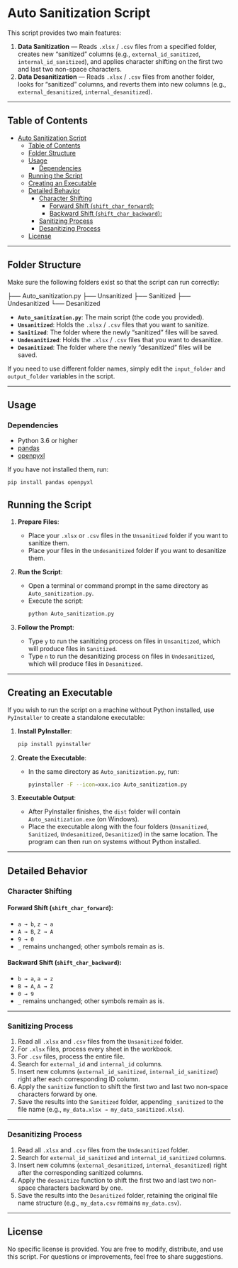 # Auto Sanitization Script

This script provides two main features:
1. **Data Sanitization** — Reads `.xlsx` / `.csv` files from a specified folder, creates new “sanitized” columns (e.g., `external_id_sanitized`, `internal_id_sanitized`), and applies character shifting on the first two and last two non-space characters.
2. **Data Desanitization** — Reads `.xlsx` / `.csv` files from another folder, looks for “sanitized” columns, and reverts them into new columns (e.g., `external_desanitized`, `internal_desanitized`).

---

## Table of Contents

- [Auto Sanitization Script](#auto-sanitization-script)
  - [Table of Contents](#table-of-contents)
  - [Folder Structure](#folder-structure)
  - [Usage](#usage)
    - [Dependencies](#dependencies)
  - [Running the Script](#running-the-script)
  - [Creating an Executable](#creating-an-executable)
  - [Detailed Behavior](#detailed-behavior)
    - [Character Shifting](#character-shifting)
      - [Forward Shift (`shift_char_forward`):](#forward-shift-shift_char_forward)
      - [Backward Shift (`shift_char_backward`):](#backward-shift-shift_char_backward)
    - [Sanitizing Process](#sanitizing-process)
    - [Desanitizing Process](#desanitizing-process)
  - [License](#license)

---

## Folder Structure

Make sure the following folders exist so that the script can run correctly:

├── Auto_sanitization.py ├── Unsanitized ├── Sanitized ├── Undesanitized └── Desanitized


- **`Auto_sanitization.py`**: The main script (the code you provided).
- **`Unsanitized`**: Holds the `.xlsx` / `.csv` files that you want to sanitize.
- **`Sanitized`**: The folder where the newly “sanitized” files will be saved.
- **`Undesanitized`**: Holds the `.xlsx` / `.csv` files that you want to desanitize.
- **`Desanitized`**: The folder where the newly “desanitized” files will be saved.

If you need to use different folder names, simply edit the `input_folder` and `output_folder` variables in the script.

---

## Usage

### Dependencies

- Python 3.6 or higher  
- [pandas](https://pandas.pydata.org/)  
- [openpyxl](https://openpyxl.readthedocs.io/en/stable/)

If you have not installed them, run:

```bash
pip install pandas openpyxl

```
## Running the Script

1. **Prepare Files**:
   - Place your `.xlsx` or `.csv` files in the `Unsanitized` folder if you want to sanitize them.
   - Place your files in the `Undesanitized` folder if you want to desanitize them.

2. **Run the Script**:
   - Open a terminal or command prompt in the same directory as `Auto_sanitization.py`.
   - Execute the script:
     ```bash
     python Auto_sanitization.py
     ```

3. **Follow the Prompt**:
   - Type `y` to run the sanitizing process on files in `Unsanitized`, which will produce files in `Sanitized`.
   - Type `n` to run the desanitizing process on files in `Undesanitized`, which will produce files in `Desanitized`.

---

## Creating an Executable

If you wish to run the script on a machine without Python installed, use `PyInstaller` to create a standalone executable:

1. **Install PyInstaller**:
   ```bash
   pip install pyinstaller
   ```

2. **Create the Executable**:
   - In the same directory as `Auto_sanitization.py`, run:
     ```bash
     pyinstaller -F --icon=xxx.ico Auto_sanitization.py
     ```

3. **Executable Output**:
   - After PyInstaller finishes, the `dist` folder will contain `Auto_sanitization.exe` (on Windows).
   - Place the executable along with the four folders (`Unsanitized`, `Sanitized`, `Undesanitized`, `Desanitized`) in the same location. The program can then run on systems without Python installed.

---

## Detailed Behavior

### Character Shifting

#### Forward Shift (`shift_char_forward`):
- `a → b`, `z → a`
- `A → B`, `Z → A`
- `9 → 0`
- `_` remains unchanged; other symbols remain as is.

#### Backward Shift (`shift_char_backward`):
- `b → a`, `a → z`
- `B → A`, `A → Z`
- `0 → 9`
- `_` remains unchanged; other symbols remain as is.

---

### Sanitizing Process

1. Read all `.xlsx` and `.csv` files from the `Unsanitized` folder.
2. For `.xlsx` files, process every sheet in the workbook.
3. For `.csv` files, process the entire file.
4. Search for `external_id` and `internal_id` columns.
5. Insert new columns (`external_id_sanitized`, `internal_id_sanitized`) right after each corresponding ID column.
6. Apply the `sanitize` function to shift the first two and last two non-space characters forward by one.
7. Save the results into the `Sanitized` folder, appending `_sanitized` to the file name (e.g., `my_data.xlsx → my_data_sanitized.xlsx`).

---

### Desanitizing Process

1. Read all `.xlsx` and `.csv` files from the `Undesanitized` folder.
2. Search for `external_id_sanitized` and `internal_id_sanitized` columns.
3. Insert new columns (`external_desanitized`, `internal_desanitized`) right after the corresponding sanitized columns.
4. Apply the `desanitize` function to shift the first two and last two non-space characters backward by one.
5. Save the results into the `Desanitized` folder, retaining the original file name structure (e.g., `my_data.csv` remains `my_data.csv`).

---

## License

No specific license is provided. You are free to modify, distribute, and use this script. For questions or improvements, feel free to share suggestions.
